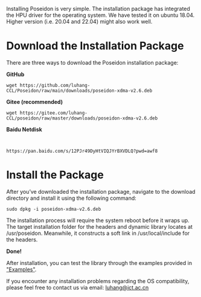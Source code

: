 Installing Poseidon is very simple. The installation package has integrated the HPU driver for the operating system. We have tested it on ubuntu 18.04. Higher version (i.e. 20.04 and 22.04) might also work well. 

# Download the Installation Package

There are three ways to download the Poseidon installation package:

**GitHub**

```
wget https://github.com/luhang-CCL/Poseidon/raw/main/downloads/poseidon-xdma-v2.6.deb
```

**Gitee (recommended)**

```
wget https://gitee.com/luhang-CCL/poseidon/raw/master/downloads/poseidon-xdma-v2.6.deb
```

**Baidu Netdisk**

```


https://pan.baidu.com/s/12PJr49DyHtVIQJYrBXVDLQ?pwd=awf8

```

# Install the Package

After you’ve downloaded the installation package, navigate to the download directory and install it using the following command:

```
sudo dpkg -i poseidon-xdma-v2.6.deb
```

The installation process will require the system reboot before it wraps up. The target installation folder for the headers and dynamic library locates at /usr/poseidon. Meanwhile, it constructs a soft link in /usr/local/include for the headers.  

**Done!**

After installation, you can test the library through the examples provided in ["Examples"](https://poseidon-hpu.readthedocs.io/en/latest/Getting_Started/index.html#examples). 

If you encounter any installation problems regarding the OS compatibility, please feel free to contact us via email: luhang@ict.ac.cn
